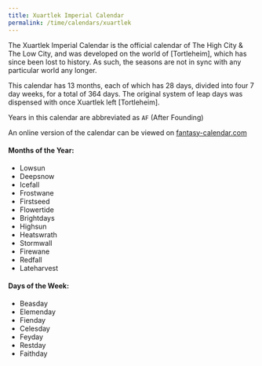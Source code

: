 ```yaml
---
title: Xuartlek Imperial Calendar
permalink: /time/calendars/xuartlek
---
```

The Xuartlek Imperial Calendar is the official calendar of The High City & The Low City, and was developed on the world of [Tortleheim], which has since been lost to history. As such, the seasons are not in sync with any particular world any longer.

This calendar has 13 months, each of which has 28 days, divided into four 7 day weeks, for a total of 364 days. The original system of leap days was dispensed with once Xuartlek left [Tortleheim].

Years in this calendar are abbreviated as `AF` (After Founding)

An online version of the calendar can be viewed on [fantasy-calendar.com](https://app.fantasy-calendar.com/calendars/665a0e0e2cb5a1c5205b0c8644220bd1)

#### Months of the Year:
- Lowsun
- Deepsnow
- Icefall
- Frostwane
- Firstseed
- Flowertide
- Brightdays
- Highsun
- Heatswrath
- Stormwall
- Firewane
- Redfall
- Lateharvest

#### Days of the Week:
- Beasday
- Elemenday
- Fienday
- Celesday
- Feyday
- Restday
- Faithday
